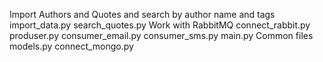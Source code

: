 Import Authors and Quotes and search by author name and tags
    import_data.py 
    search_quotes.py
Work with RabbitMQ
    connect_rabbit.py
    produser.py
    consumer_email.py
    consumer_sms.py
    main.py
Common files
    models.py
    connect_mongo.py

